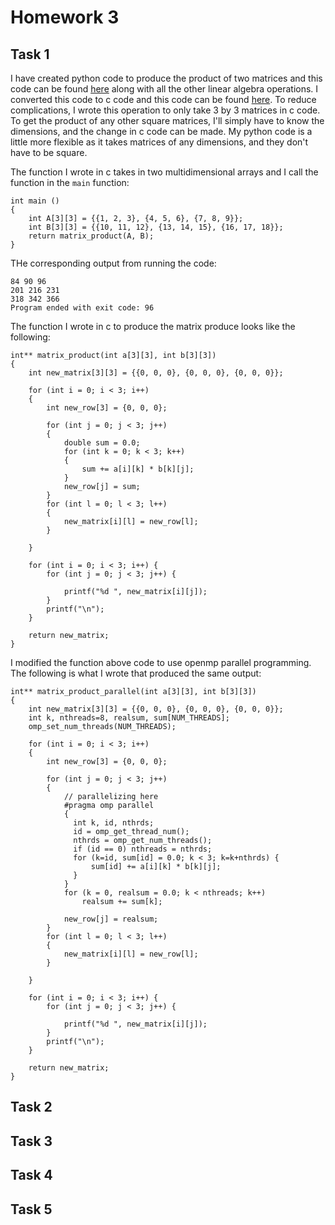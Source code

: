 # Homework 3 

## Task 1 

I have created python code to produce the product of two matrices and this code can be found [here](https://github.com/Kevin-Jay-Roberts21/math4610/blob/master/linear_algebra_operations/linear_algebra_operations.py) 
along with all  the other linear algebra operations. I converted this code to c code and this code can be found [here](). 
To reduce complications, I wrote this operation to only take 3 by 3 matrices in c code. To get the product of any other square
matrices, I'll simply have to know the dimensions, and the change in c code can be made. My python code is a little more
flexible as it takes matrices of any dimensions, and they don't have to be square.

The function I wrote in c takes in two multidimensional arrays and I call the function in the ``main`` function: 

```
int main ()
{
    int A[3][3] = {{1, 2, 3}, {4, 5, 6}, {7, 8, 9}};
    int B[3][3] = {{10, 11, 12}, {13, 14, 15}, {16, 17, 18}};
    return matrix_product(A, B);
}
```

THe corresponding output from running the code: 

```
84 90 96 
201 216 231 
318 342 366 
Program ended with exit code: 96
```

The function I wrote in c to produce the matrix produce looks like the following:

```
int** matrix_product(int a[3][3], int b[3][3])
{
    int new_matrix[3][3] = {{0, 0, 0}, {0, 0, 0}, {0, 0, 0}};

    for (int i = 0; i < 3; i++)
    {
        int new_row[3] = {0, 0, 0};
        
        for (int j = 0; j < 3; j++)
        {
            double sum = 0.0;
            for (int k = 0; k < 3; k++)
            {
                sum += a[i][k] * b[k][j];
            }
            new_row[j] = sum;
        }
        for (int l = 0; l < 3; l++)
        {
            new_matrix[i][l] = new_row[l];
        }
        
    }
    
    for (int i = 0; i < 3; i++) {
        for (int j = 0; j < 3; j++) {
            
            printf("%d ", new_matrix[i][j]);
        }
        printf("\n");
    }
    
    return new_matrix;
}
```

I modified the function above code to use openmp parallel programming. The following is what I wrote that produced the same output: 

```
int** matrix_product_parallel(int a[3][3], int b[3][3])
{
    int new_matrix[3][3] = {{0, 0, 0}, {0, 0, 0}, {0, 0, 0}};
    int k, nthreads=8, realsum, sum[NUM_THREADS];
    omp_set_num_threads(NUM_THREADS);
    
    for (int i = 0; i < 3; i++)
    {
        int new_row[3] = {0, 0, 0};
        
        for (int j = 0; j < 3; j++)
        {
            // parallelizing here
            #pragma omp parallel
            {
              int k, id, nthrds;
              id = omp_get_thread_num();
              nthrds = omp_get_num_threads();
              if (id == 0) nthreads = nthrds;
              for (k=id, sum[id] = 0.0; k < 3; k=k+nthrds) {
                  sum[id] += a[i][k] * b[k][j];
              }
            }
            for (k = 0, realsum = 0.0; k < nthreads; k++)
                realsum += sum[k];
            
            new_row[j] = realsum;
        }
        for (int l = 0; l < 3; l++)
        {
            new_matrix[i][l] = new_row[l];
        }
        
    }
    
    for (int i = 0; i < 3; i++) {
        for (int j = 0; j < 3; j++) {
            
            printf("%d ", new_matrix[i][j]);
        }
        printf("\n");
    }
    
    return new_matrix;
}
```

## Task 2 



## Task 3 


## Task 4 


## Task 5 
